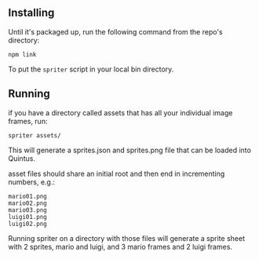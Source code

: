

Installing
----------

Until it's packaged up, run the following command from the repo's directory:

    npm link

To put the `spriter` script in your local bin directory.


Running
-------

if you have a directory called assets that has all your individual image frames, run:

    spriter assets/

This will generate a sprites.json and sprites.png file that can be loaded into Quintus.

asset files should share an initial root and then end in incrementing numbers, e.g.:

    mario01.png
    mario02.png
    mario03.png
    luigi01.png
    luigi02.png
   
Running spriter on a directory with those files will generate a sprite sheet with 2 sprites, mario and luigi,
and 3 mario frames and 2 luigi frames.
